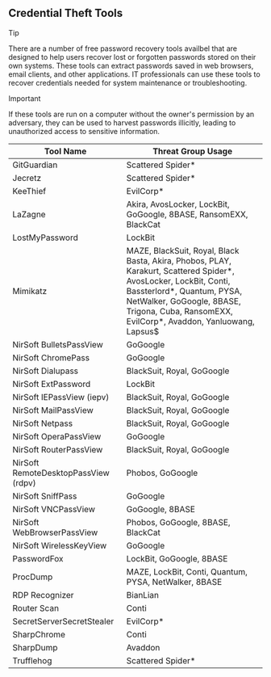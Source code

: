 ## Credential Theft Tools

> [!TIP]
> There are a number of free password recovery tools availbel that are designed to help users recover lost or forgotten passwords stored on their own systems. These tools can extract passwords saved in web browsers, email clients, and other applications. IT professionals can use these tools to recover credentials needed for system maintenance or troubleshooting.

> [!IMPORTANT]
> If these tools are run on a computer without the owner's permission by an adversary, they can be used to harvest passwords illicitly, leading to unauthorized access to sensitive information.

| Tool Name | Threat Group Usage |
|---|---|
| GitGuardian | Scattered Spider* |
| Jecretz | Scattered Spider* |
| KeeThief | EvilCorp* |
| LaZagne | Akira, AvosLocker, LockBit, GoGoogle, 8BASE, RansomEXX, BlackCat |
| LostMyPassword | LockBit |
| Mimikatz | MAZE, BlackSuit, Royal, Black Basta, Akira, Phobos, PLAY, Karakurt, Scattered Spider*, AvosLocker, LockBit, Conti, Bassterlord*, Quantum, PYSA, NetWalker, GoGoogle, 8BASE, Trigona, Cuba, RansomEXX, EvilCorp*, Avaddon, Yanluowang, Lapsus$ |
| NirSoft BulletsPassView | GoGoogle |
| NirSoft ChromePass | GoGoogle |
| NirSoft Dialupass | BlackSuit, Royal, GoGoogle |
| NirSoft ExtPassword | LockBit |
| NirSoft IEPassView (iepv) | BlackSuit, Royal, GoGoogle |
| NirSoft MailPassView | BlackSuit, Royal, GoGoogle |
| NirSoft Netpass | BlackSuit, Royal, GoGoogle |
| NirSoft OperaPassView | GoGoogle |
| NirSoft RouterPassView | BlackSuit, Royal, GoGoogle |
| NirSoft RemoteDesktopPassView (rdpv) | Phobos, GoGoogle |
| NirSoft SniffPass | GoGoogle |
| NirSoft VNCPassView | GoGoogle, 8BASE |
| NirSoft WebBrowserPassView | Phobos, GoGoogle, 8BASE, BlackCat |
| NirSoft WirelessKeyView | GoGoogle |
| PasswordFox | LockBit, GoGoogle, 8BASE |
| ProcDump | MAZE, LockBit, Conti, Quantum, PYSA, NetWalker, 8BASE |
| RDP Recognizer | BianLian |
| Router Scan | Conti |
| SecretServerSecretStealer | EvilCorp* |
| SharpChrome | Conti |
| SharpDump | Avaddon |
| Trufflehog | Scattered Spider* |

